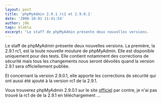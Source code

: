 ```yaml
---
layout: post
title: 'phpMyAdmin 2.9.1 rc1 et 2.9.0.1'
date: '2006-10-01 11:41:54'
author: j0k
tags: blabla
excerpt: "Le staff de phpMyAdmin présente deux nouvelles versions.     \nLa première, la 2.9.1 rc1, est la toute nouvelle mouture de phpMyAdmin. Elle est disponible uniquement pour des tests. Elle contient notamment des corrections de sécurité mais tous les changements nous seront dévoilés quand la version 2.9.1 sera officiellement publiée.  \n  \nEt concernant      …"
---
```


Le staff de phpMyAdmin présente deux nouvelles versions.
La première, la 2.9.1 rc1, est la toute nouvelle mouture de phpMyAdmin. Elle est disponible uniquement pour des tests. Elle contient notamment des corrections de sécurité mais tous les changements nous seront dévoilés quand la version 2.9.1 sera officiellement publiée.

Et concernant la version 2.9.0.1, elle apporte les corrections de sécurité qui ont aussi été ajouté à la version rc1 de la 2.9.1.

Vous trouverez phpMyAdmin 2.9.0.1 sur le site [officiel](http://www.phpmyadmin.net/home_page/downloads.php) par contre, je n'ai pas trouvé la rc1 de de la 2.9.1 en téléchargement ...
